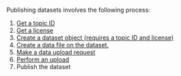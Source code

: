 Publishing datasets involves the following process:

1) [Get a topic ID](https://github.com/buzzdata/api-docs/blob/master/endpoints/topics/GET_topics.md)
2) [Get a license](https://github.com/buzzdata/api-docs/blob/master/endpoints/licenses/GET_licenses.md)
3) [Create a dataset object (requires a topic ID and license)]((https://github.com/buzzdata/api-docs/blob/master/endpoints/datasets/POST_username_datasets.md))
4) [Create a data file on the dataset.](https://github.com/buzzdata/api-docs/blob/master/endpoints/datafiles/POST_username_dataset_short_name_create_datafile.md)
5) [Make a data upload request](https://github.com/buzzdata/api-docs/blob/master/endpoints/datasets/POST_username_dataset_short_name_upload_request.md)
6) [Perform an upload](https://github.com/buzzdata/api-docs/blob/master/endpoints/datasets/POST_upload_datafile_with_upload_code.md)
7) Publish the dataset